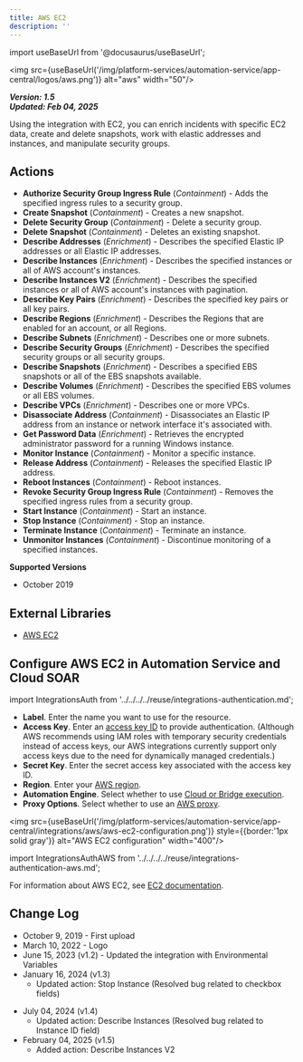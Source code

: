 ```yaml
---
title: AWS EC2
description: ''
---
```

import useBaseUrl from '@docusaurus/useBaseUrl';

<img src={useBaseUrl('/img/platform-services/automation-service/app-central/logos/aws.png')} alt="aws" width="50"/>

***Version: 1.5  
Updated: Feb 04, 2025***

Using the integration with EC2, you can enrich incidents with specific EC2 data, create and delete snapshots, work with elastic addresses and instances, and manipulate security groups. 

## Actions

* **Authorize Security Group Ingress Rule** (*Containment*) - Adds the specified ingress rules to a security group.
* **Create Snapshot** (*Containment*) - Creates a new snapshot.
* **Delete Security Group** (*Containment*) - Delete a security group.
* **Delete Snapshot** (*Containment*) - Deletes an existing snapshot.
* **Describe Addresses** (*Enrichment*) - Describes the specified Elastic IP addresses or all Elastic IP addresses.
* **Describe Instances** (*Enrichment*) - Describes the specified instances or all of AWS account's instances.
* **Describe Instances V2** (*Enrichment*) - Describes the specified instances or all of AWS account's instances with pagination.
* **Describe Key Pairs** (*Enrichment*) - Describes the specified key pairs or all key pairs.
* **Describe Regions** (*Enrichment*) - Describes the Regions that are enabled for an account, or all Regions.
* **Describe Subnets** (*Enrichment*) - Describes one or more subnets.
* **Describe Security Groups** (*Enrichment*) - Describes the specified security groups or all security groups.
* **Describe Snapshots** (*Enrichment*) - Describes a specified EBS snapshots or all of the EBS snapshots available.
* **Describe Volumes** (*Enrichment*) - Describes the specified EBS volumes or all EBS volumes.
* **Describe VPCs** (*Enrichment*) - Describes one or more VPCs.
* **Disassociate Address** (*Containment*) - Disassociates an Elastic IP address from an instance or network interface it's associated with.
* **Get Password Data** (*Enrichment*) - Retrieves the encrypted administrator password for a running Windows instance.
* **Monitor Instance** (*Containment*) - Monitor a specific instance.
* **Release Address** (*Containment*) - Releases the specified Elastic IP address.
* **Reboot Instances** (*Containment*) - Reboot instances.
* **Revoke Security Group Ingress Rule** (*Containment*) - Removes the specified ingress rules from a security group.
* **Start Instance** (*Containment*) - Start an instance.
* **Stop Instance** (*Containment*) - Stop an instance.
* **Terminate Instance** (*Containment*) - Terminate an instance.
* **Unmonitor Instances** (*Containment*) - Discontinue monitoring of a specified instances.

**Supported Versions**

* October 2019

## External Libraries

* [AWS EC2](https://github.com/boto/boto3/blob/develop/LICENSE)

## Configure AWS EC2 in Automation Service and Cloud SOAR

import IntegrationsAuth from '../../../../reuse/integrations-authentication.md';

<IntegrationsAuth/>

* **Label**. Enter the name you want to use for the resource.
* **Access Key**. Enter an [access key ID](https://docs.aws.amazon.com/IAM/latest/UserGuide/id_credentials_access-keys.html) to provide authentication. (Although AWS recommends using IAM roles with temporary security credentials instead of access keys, our AWS integrations currently support only access keys due to the need for dynamically managed credentials.)
* **Secret Key**. Enter the secret access key associated with the access key ID.
* **Region**. Enter your [AWS region](https://docs.aws.amazon.com/global-infrastructure/latest/regions/aws-regions.html).
* **Automation Engine**. Select whether to use [Cloud or Bridge execution](/docs/platform-services/automation-service/automation-service-integrations/#cloud-or-bridge-execution).
* **Proxy Options**. Select whether to use an [AWS proxy](https://docs.aws.amazon.com/cli/latest/userguide/cli-configure-proxy.html). 

<img src={useBaseUrl('/img/platform-services/automation-service/app-central/integrations/aws/aws-ec2-configuration.png')} style={{border:'1px solid gray'}} alt="AWS EC2 configuration" width="400"/>

import IntegrationsAuthAWS from '../../../../reuse/integrations-authentication-aws.md';

<IntegrationsAuthAWS/>

For information about AWS EC2, see [EC2 documentation](https://docs.aws.amazon.com/ec2/).

## Change Log

* October 9, 2019 - First upload
* March 10, 2022 - Logo
* June 15, 2023 (v1.2) - Updated the integration with Environmental Variables
* January 16, 2024 (v1.3)
	+ Updated action: Stop Instance (Resolved bug related to checkbox fields)
+ July 04, 2024 (v1.4)
	+ Updated action: Describe Instances (Resolved bug related to Instance ID field)
+ February 04, 2025 (v1.5)
    + Added action: Describe Instances V2